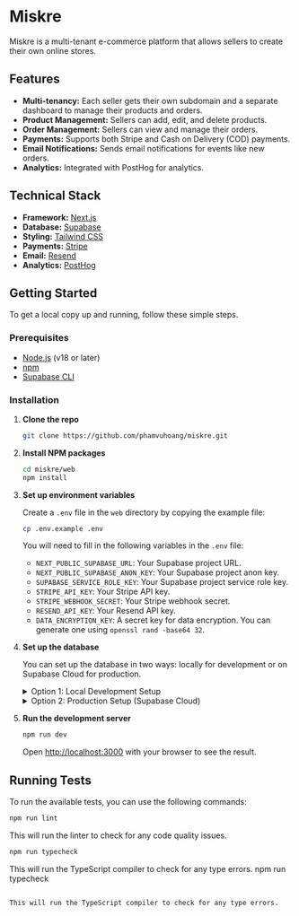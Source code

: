 # Miskre

Miskre is a multi-tenant e-commerce platform that allows sellers to create their own online stores.

## Features

*   **Multi-tenancy:** Each seller gets their own subdomain and a separate dashboard to manage their products and orders.
*   **Product Management:** Sellers can add, edit, and delete products.
*   **Order Management:** Sellers can view and manage their orders.
*   **Payments:** Supports both Stripe and Cash on Delivery (COD) payments.
*   **Email Notifications:** Sends email notifications for events like new orders.
*   **Analytics:** Integrated with PostHog for analytics.

## Technical Stack

*   **Framework:** [Next.js](https://nextjs.org/)
*   **Database:** [Supabase](https://supabase.io/)
*   **Styling:** [Tailwind CSS](https://tailwindcss.com/)
*   **Payments:** [Stripe](https://stripe.com/)
*   **Email:** [Resend](https://resend.com/)
*   **Analytics:** [PostHog](https://posthog.com/)

## Getting Started

To get a local copy up and running, follow these simple steps.

### Prerequisites

*   [Node.js](https://nodejs.org/) (v18 or later)
*   [npm](https://www.npmjs.com/)
*   [Supabase CLI](https://supabase.com/docs/guides/cli)

### Installation

1.  **Clone the repo**
    ```sh
    git clone https://github.com/phamvuhoang/miskre.git
    ```
2.  **Install NPM packages**
    ```sh
    cd miskre/web
    npm install
    ```
3.  **Set up environment variables**

    Create a `.env` file in the `web` directory by copying the example file:

    ```sh
    cp .env.example .env
    ```

    You will need to fill in the following variables in the `.env` file:

    *   `NEXT_PUBLIC_SUPABASE_URL`: Your Supabase project URL.
    *   `NEXT_PUBLIC_SUPABASE_ANON_KEY`: Your Supabase project anon key.
    *   `SUPABASE_SERVICE_ROLE_KEY`: Your Supabase project service role key.
    *   `STRIPE_API_KEY`: Your Stripe API key.
    *   `STRIPE_WEBHOOK_SECRET`: Your Stripe webhook secret.
    *   `RESEND_API_KEY`: Your Resend API key.
    *   `DATA_ENCRYPTION_KEY`: A secret key for data encryption. You can generate one using `openssl rand -base64 32`.

4.  **Set up the database**

    You can set up the database in two ways: locally for development or on Supabase Cloud for production.

    <details>
    <summary>Option 1: Local Development Setup</summary>

    This is the recommended approach for local development.

    1.  **Start the local Supabase development server:**
        ```sh
        supabase start
        ```
    2.  **Apply the database migrations:**
        ```sh
        supabase db push
        ```
    </details>

    <details>
    <summary>Option 2: Production Setup (Supabase Cloud)</summary>

    Follow these steps to set up a production database on Supabase Cloud.

    1.  **Create a Supabase account**
        If you don't have an account, sign up at [supabase.com](https://supabase.com).

    2.  **Create a new project**
        Create a new project in the Supabase dashboard.

    3.  **Get your project credentials**
        Navigate to your project's settings and find the API settings. You will need the following:
        *   Project URL (`NEXT_PUBLIC_SUPABASE_URL`)
        *   `anon` public key (`NEXT_PUBLIC_SUPABASE_ANON_KEY`)
        *   `service_role` secret key (`SUPABASE_SERVICE_ROLE_KEY`)

    4.  **Run the database migrations**
        Go to the SQL Editor in the Supabase dashboard and run the following SQL queries from the migration files in order.

        **Migration 1: `0001_init.sql`**
        ```sql
        -- MISKRE initial schema and RLS
        -- Apply in Supabase SQL editor or CLI

        create extension if not exists pgcrypto;

        create table if not exists sellers (
          id uuid primary key default gen_random_uuid(),
          name text not null,
          subdomain text unique,
          custom_domain text unique,
          logo_url text,
          colors jsonb,
          phrases text[],
          payment_provider text not null default 'stripe',
          email_provider text not null default 'resend',
          created_at timestamptz default now()
        );

        create table if not exists products (
          id uuid primary key default gen_random_uuid(),
          seller_id uuid references sellers(id) on delete cascade,
          name text not null,
          description text,
          price numeric not null,
          sizes text[],
          image_urls text[],
          is_limited boolean default false,
          created_at timestamptz default now()
        );

        create table if not exists orders (
          id uuid primary key default gen_random_uuid(),
          seller_id uuid references sellers(id) on delete cascade,
          customer_email_enc bytea,
          status text check (status in ('pending','shipped','returned')) default 'pending',
          payment_method text not null,
          total numeric not null default 0,
          created_at timestamptz default now()
        );

        create table if not exists payouts (
          id uuid primary key default gen_random_uuid(),
          seller_id uuid references sellers(id) on delete cascade,
          amount numeric not null,
          status text check (status in ('pending','completed')) default 'pending',
          provider text not null,
          statement_url text,
          created_at timestamptz default now()
        );

        create table if not exists hubs (
          id uuid primary key default gen_random_uuid(),
          hub_slug text unique,
          seller_ids uuid[]
        );

        create index if not exists idx_sellers_subdomain on sellers(subdomain);
        create index if not exists idx_sellers_custom_domain on sellers(custom_domain);
        create index if not exists idx_orders_seller_status on orders(seller_id, status);

        alter table sellers enable row level security;
        alter table products enable row level security;
        alter table orders enable row level security;
        alter table payouts enable row level security;

        create policy "admin full access sellers" on sellers for all using (auth.jwt() ->> 'role' = 'admin');
        create policy "seller read own seller" on sellers for select using (id::text = auth.jwt() ->> 'seller_id');
        create policy "seller read own products" on products for select using (seller_id::text = auth.jwt() ->> 'seller_id');
        create policy "seller read orders for own store" on orders for select using (seller_id::text = auth.jwt() ->> 'seller_id');
        ```

        **Migration 2: `0002_fix_orders_schema.sql`**
        ```sql
        -- Fix orders table schema to properly store order details
        -- This migration updates the orders table and adds order_items table

        -- First, backup existing orders if any exist
        create table if not exists orders_backup as select * from orders;

        -- Drop existing orders table (this will cascade to any dependent data)
        drop table if exists orders cascade;

        -- Recreate orders table with proper schema
        create table orders (
          id uuid primary key default gen_random_uuid(),
          order_number text not null unique, -- Human-readable order number like "ORD-2024-001"
          seller_id uuid references sellers(id) on delete cascade,
          
          -- Customer information (encrypted for privacy)
          customer_email_enc bytea,
          customer_name_enc bytea,
          customer_phone_enc bytea,
          
          -- Shipping address (encrypted)
          shipping_address_enc bytea, -- JSON: {line1, line2, city, state, postal_code, country}
          
          -- Order details
          status text check (status in ('pending','confirmed','processing','shipped','delivered','cancelled','returned')) default 'pending',
          payment_method text not null, -- 'stripe' | 'cod'
          payment_status text check (payment_status in ('pending','paid','failed','refunded')) default 'pending',
          
          -- Financial details
          subtotal numeric not null default 0,
          shipping_cost numeric not null default 0,
          tax_amount numeric not null default 0,
          discount_amount numeric not null default 0,
          total numeric not null default 0,
          
          -- Tracking and fulfillment
          tracking_number text,
          tracking_url text,
          shipped_at timestamptz,
          delivered_at timestamptz,
          
          -- Metadata
          notes text,
          stripe_session_id text, -- For Stripe orders
          created_at timestamptz default now(),
          updated_at timestamptz default now()
        );

        -- Order items table to store individual line items
        create table order_items (
          id uuid primary key default gen_random_uuid(),
          order_id uuid references orders(id) on delete cascade,
          product_id uuid references products(id) on delete restrict,
          
          -- Product details at time of order (snapshot)
          product_name text not null,
          product_description text,
          product_image_url text,
          
          -- Item specifics
          size text,
          quantity integer not null check (quantity > 0),
          unit_price numeric not null,
          total_price numeric not null, -- quantity * unit_price
          
          created_at timestamptz default now()
        );

        -- Create indexes
        create index idx_orders_seller_status on orders(seller_id, status);
        create index idx_orders_order_number on orders(order_number);
        create index idx_orders_created_at on orders(created_at);
        create index idx_order_items_order_id on order_items(order_id);
        create index idx_order_items_product_id on order_items(product_id);

        -- Enable RLS
        alter table orders enable row level security;
        alter table order_items enable row level security;

        -- RLS policies
        create policy "admin full access orders" on orders for all using (auth.jwt() ->> 'role' = 'admin');
        create policy "seller read orders for own store" on orders for select using (seller_id::text = auth.jwt() ->> 'seller_id');

        create policy "admin full access order_items" on order_items for all using (auth.jwt() ->> 'role' = 'admin');
        create policy "seller read order items for own store" on order_items 
          for select using (
            exists (
              select 1 from orders 
              where orders.id = order_items.order_id 
              and orders.seller_id::text = auth.jwt() ->> 'seller_id'
            )
          );

        -- Function to generate order numbers
        create or replace function generate_order_number()
        returns text as $
        declare
          year_part text;
          sequence_num integer;
          order_num text;
        begin
          year_part := extract(year from now())::text;
          
          -- Get next sequence number for this year
          select coalesce(max(
            case 
              when order_number ~ ('^ORD-' || year_part || '-[0-9]+

5.  **Run the development server**
    ```sh
    npm run dev
    ```

    Open [http://localhost:3000](http://localhost:3000) with your browser to see the result.

## Running Tests

To run the available tests, you can use the following commands:

```sh
npm run lint
```

This will run the linter to check for any code quality issues.

```sh
npm run typecheck
```

This will run the TypeScript compiler to check for any type errors.
npm run typecheck
```

This will run the TypeScript compiler to check for any type errors.

